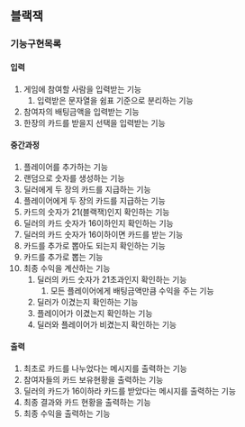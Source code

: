 ## 블랙잭
### 기능구현목록
#### 입력
1. 게임에 참여할 사람을 입력받는 기능
    1. 입력받은 문자열을 쉼표 기준으로 분리하는 기능
1. 참여자의 배팅금액을 입력받는 기능
1. 한장의 카드를 받을지 선택을 입력받는 기능

#### 중간과정
1. 플레이어를 추가하는 기능
1. 랜덤으로 숫자를 생성하는 기능
1. 딜러에게 두 장의 카드를 지급하는 기능
1. 플레이어에게 두 장의 카드를 지급하는 기능
1. 카드의 숫자가 21(블랙잭)인지 확인하는 기능
1. 딜러의 카드 숫자가 16이하인지 확인하는 기능
1. 딜러의 카드 숫자가 16이하이면 카드를 받는 기능
1. 카드를 추가로 뽑아도 되는지 확인하는 기능
1. 카드를 추가로 뽑는 기능
1. 최종 수익을 계산하는 기능
    1. 딜러의 카드 숫자가 21초과인지 확인하는 기능
        1. 모든 플레이어에게 배팅금액만큼 수익을 주는 기능
    1. 딜러가 이겼는지 확인하는 기능
    1. 플레이어가 이겼는지 확인하는 기능
    1. 딜러와 플레이어가 비겼는지 확인하는 기능 

#### 출력
1. 최초로 카드를 나누었다는 메시지를 출력하는 기능
1. 참여자들의 카드 보유현황을 출력하는 기능
1. 딜러의 카드가 16이하라 카드를 받았다는 메시지를 출력하는 기능
1. 최종 결과와 카드 현황을 출력하는 기능
1. 최종 수익을 출력하는 기능